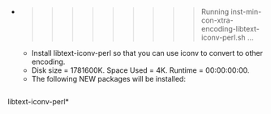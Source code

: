 * >>>>>>>>> Running inst-min-con-xtra-encoding-libtext-iconv-perl.sh ...
  * Install libtext-iconv-perl so that you can use iconv to convert to other encoding.
  * Disk size = 1781600K. Space Used = 4K. Runtime = 00:00:00:00.
  * The following NEW packages will be installed:
  ```bash
libtext-iconv-perl*
  ```
